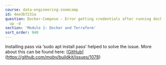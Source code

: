 ```yaml
---
course: data-engineering-zoomcamp
id: 4ee3b7231a
question: Docker-Compose - Error getting credentials after running docker-compose
  up -d
section: 'Module 1: Docker and Terraform'
sort_order: 940
---
```


Installing pass via ‘sudo apt install pass’ helped to solve the issue. More about this can be found here: [[GitHub](https://github.com/moby/buildkit/issues/1078)](https://github.com/moby/buildkit/issues/1078)

